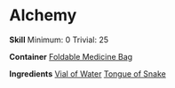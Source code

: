 <!-- TITLE: Potion of the Snake -->
<!-- SUBTITLE: A small vial of murky black liquid -->

# Alchemy
**Skill**
Minimum: 0
Trivial: 25


**Container**
[Foldable Medicine Bag](foldable-medicine-bag)

**Ingredients**
[Vial of Water](vial-of-water)
[Tongue of Snake](tongue-of-snake)